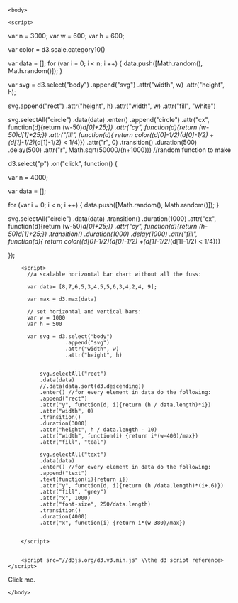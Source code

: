 <html lang="en">
	<head>
		<meta charset="utf-8">
		<title>D3: A true bar chart with SVG rects</title>
        <script type="text/javascript" src="http://d3js.org/d3.v3.min.js"></script>
		<style type="text/css">
			/* No style rules here yet */		
		</style>
	</head>
  
	<body>
	
	<script>
 
var n = 3000;
var w = 600;
var h = 600;
  
var color = d3.scale.category10()


  
var data = [];
for (var i = 0; i < n; i ++) {
  data.push([Math.random(), Math.random()]);
}
  

  
var svg = d3.select("body")
  .append("svg")
  .attr("width", w)
  .attr("height", h);
  
  svg.append("rect")
  .attr("height", h)
  .attr("width", w)
  .attr("fill", "white")
  
  svg.selectAll("circle")
  .data(data)
  .enter()
  .append("circle")
  .attr("cx", function(d){return (w-50)*d[0]+25;})
  .attr("cy", function(d){return (w-50)*d[1]+25;})
  .attr("fill", function(d){
    return color((d[0]-1/2)*(d[0]-1/2) +(d[1]-1/2)*(d[1]-1/2) < 1/4)})
  .attr("r", 0)
  .transition()
  .duration(500)
  .delay(500)
  .attr("r", Math.sqrt(50000/(n+1000))) //random function to make 
  

d3.select("p")
    .on("click", function() {
     
    
var n = 4000;

var data = [];

for (var i = 0; i < n; i ++) {
  data.push([Math.random(), Math.random()]);
}
    
   svg.selectAll("circle")
  .data(data)
  .transition()
  .duration(1000)
  .attr("cx", function(d){return (w-50)*d[0]+25;})
  .attr("cy", function(d){return (h-50)*d[1]+25;})
  .transition()
  .duration(1000)
  .delay(1000)
  .attr("fill", function(d){
    return color((d[0]-1/2)*(d[0]-1/2) +(d[1]-1/2)*(d[1]-1/2) < 1/4)})
    
  });
 
</script>
		
		<script> 
		  //a scalable horizontal bar chart without all the fuss:
		  
		  var data= [8,7,6,5,3,4,5,5,6,3,4,2,4, 9];  
		  
		  var max = d3.max(data)
		  
		  // set horizontal and vertical bars:
		  var w = 1000
		  var h = 500
		  
		  var svg = d3.select("body")
		              .append("svg")
		              .attr("width", w)
		              .attr("height", h)
		              
		
		      svg.selectAll("rect")
		      .data(data)
		      //.data(data.sort(d3.descending))
		      .enter() //for every element in data do the following:
		      .append("rect")
		      .attr("y", function(d, i){return (h / data.length)*i})
		      .attr("width", 0)
		      .transition()
		      .duration(3000)
		      .attr("height", h / data.length - 10)
		      .attr("width", function(i) {return i*(w-400)/max})
		      .attr("fill", "teal")
		      
		      svg.selectAll("text")
		      .data(data)
		      .enter() //for every element in data do the following:
		      .append("text")
		      .text(function(i){return i})
		      .attr("y", function(d, i){return (h /data.length)*(i+.6)})
		      .attr("fill", "grey")
		      .attr("x", 1000)
		      .attr("font-size", 250/data.length)
		      .transition()
		      .duration(4000)
		      .attr("x", function(i) {return i*(w-380)/max})
		
		  
		</script>
		
		
		<script src="//d3js.org/d3.v3.min.js" \\the d3 script reference></script> 
 <p>Click me.</p>

<script> 

  var data = [ 5, 10, 13, 19, 21, 25, 22, 18, 15, 13,
                11, 12, 15, 20, 18, 17, 16, 18, 23, 25 ];  
  var max = d3.max(data)
  
  // set horizontal and vertical bars:
  var w = 1000
  var h = 500
  
  var svg = d3.select("body")
              .append("svg")
              .attr("width", w)
              .attr("height", h)
  

              

      svg.selectAll("rect")
      .data(data)
      //.data(data.sort(d3.descending))
      .enter() //for every element in data do the following:
      .append("rect")
      .attr("y", function(d, i){return (h / data.length)*i})
      .attr("height", h / data.length - 5)
      .attr("width", function(i) {return i*(w-400)/max})
      
      
      
 
               
  d3.select("p")
    .on("click", function() {
    
    var numValues = data.length;               //Count original length of dataset
    data = [];                                       //Initialize empty array
for (var i = 0; i < numValues; i++) {               //Loop numValues times
    var newNumber = Math.floor(Math.random()*25+4); //New random integer (0-24)
    data.push(newNumber);                        //Add new number to array
}  


    svg.selectAll("rect")
      .data(data)
      .transition()
      .duration(200)
      .delay(function(i){return i*100})
      .attr("y", function(d, i){return (h / data.length)*i})
      .attr("height", h / data.length - 5)
      .attr("width", function(i) {return i*(w-400)/max});

    });

  
              
</script>
	</body>
</html>
